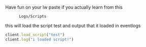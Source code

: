 Have fun on your lw paste if you actually learn from this



          Logs/Scripts

this will load the script test and output that it loaded in eventlogs

```ruby
client.load_script("test")
client.log("i loaded script!")
```
